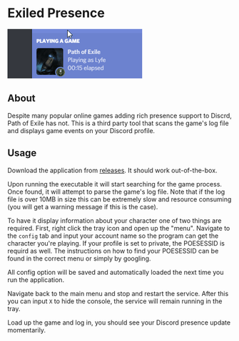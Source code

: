 # Exiled Presence

![Image2](Resources/image.gif)

## About

Despite many popular online games adding rich presence support to Discrd, Path of
Exile has not. This is a third party tool that scans the game's log file and displays
game events on your Discord profile.

## Usage

Download the application from [releases](https://github.com/siegrest/Exiled-Presence/releases). It should work out-of-the-box.

Upon running the executable it will start searching for the game process. 
Once found, it will attempt to parse the game's log file. Note that if the log file
is over 10MB in size this can be extremely slow and resource consuming (you will get 
a warning message if this is the case).

To have it display information about your character one of two things are required.
First, right click the tray icon and open up the "menu". Navigate to the `config`
tab and input your account name so the program can get the character you're playing.
If your profile is set to private, the POESESSID is requird as well. The instructions
on how to find your POESESSID can be found in the correct menu or simply by googling.

All config option will be saved and automatically loaded the next time you run the 
application.

Navigate back to the main menu and stop and restart the service. After this you can
input `X` to hide the console, the service will remain running in the tray.

Load up the game and log in, you should see your Discord presence update momentarily.

